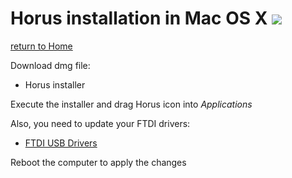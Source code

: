 # Horus installation in Mac OS X ![][macosx-logo]

[return to Home](../../README.md)

Download dmg file:
* Horus installer

Execute the installer and drag Horus icon into *Applications*

Also, you need to update your FTDI drivers:
* [FTDI USB Drivers](http://www.ftdichip.com/Drivers/VCP/MacOSX/FTDIUSBSerialDriver_v2_3.dmg)

Reboot the computer to apply the changes

[macosx-logo]: ../images/macosx.png